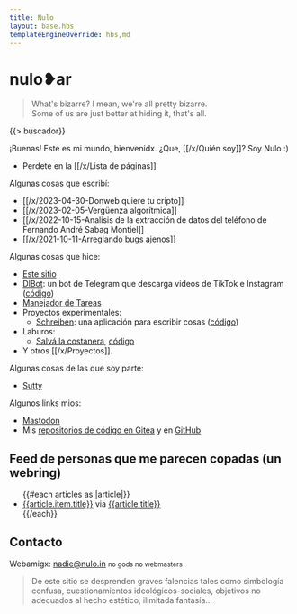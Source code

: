 ```yaml
---
title: Nulo
layout: base.hbs
templateEngineOverride: hbs,md
---
```


<h1 class="main-title">nulo❥ar</h1>

> What's bizarre? I mean, we're all pretty bizarre.<br>Some of us are just better at hiding it, that's all.

{{> buscador}}

¡Buenas! Este es mi mundo, bienvenidx. ¿Que, [[/x/Quién soy]]? Soy Nulo :)

-   Perdete en la [[/x/Lista de páginas]]

Algunas cosas que escribí:

-   [[/x/2023-04-30-Donweb quiere tu cripto]]
-   [[/x/2023-02-05-Vergüenza algorítmica]]
-   [[/x/2022-10-15-Analisis de la extracción de datos del teléfono de Fernando André Sabag Montiel]]
-   [[/x/2021-10-11-Arreglando bugs ajenos]]

Algunas cosas que hice:

-   [Este sitio](https://gitea.nulo.in/Nulo/sitio)
-   [DlBot](https://t.me/dlthefourthbot): un bot de Telegram que descarga videos de TikTok e Instagram ([código](https://gitea.nulo.in/Nulo/dlbot4))
-   [Manejador de Tareas](https://tareas.nulo.in)
-   Proyectos experimentales:
    -   [Schreiben](https://beta.schreiben.nulo.ar): una aplicación para escribir cosas ([código](https://gitea.nulo.in/Nulo/schreiben))
-   Laburos:
    -   [Salvá la costanera](https://salva-la-costanera.netlify.app/), [código](https://gitea.nulo.in/Nulo/salva-la-costanera)
-   Y otros [[/x/Proyectos]].

Algunas cosas de las que soy parte:

-   [Sutty](https://sutty.coop.ar/)

Algunos links mios:

-   <a rel="me noopener noreferrer" href="https://todon.eu/@Nulo">Mastodon</a>
-   Mis [repositorios de código en Gitea](https://gitea.nulo.in/Nulo) y en [GitHub](https://github.com/catdevnull)

## Feed de personas que me parecen copadas (un webring)

<ul>
  {{#each articles as |article|}}
    <li class="article">
      <a href="{{relativeLink article.item.link article.baseUrl}}" target="_blank" rel="noopener">{{article.item.title}}</a>
      via
      <a href="{{article.link}}">{{article.title}}</a>
    </li>
  {{/each}}
</ul>

## Contacto

Webamigx: [nadie@nulo.in](mailto:nadie@nulo.in) <small>no gods no webmasters</small>

> De este sitio se desprenden graves falencias tales como simbología confusa, cuestionamientos ideológicos-sociales, objetivos no adecuados al hecho estético, ilimitada fantasía...
